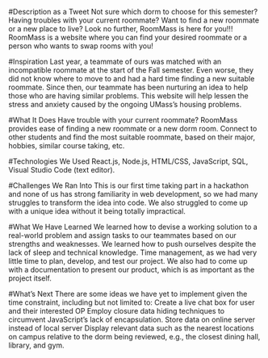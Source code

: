 #Description as a Tweet
Not sure which dorm to choose for this semester? Having troubles with your current roommate? Want to find a new roommate or a new place to live? Look no further, RoomMass is here for you!!! RoomMass is a website where you can find your desired roommate or a person who wants to swap rooms with you!

#Inspiration
Last year, a teammate of ours was matched with an incompatible roommate at the start of the Fall semester. Even worse, they did not know where to move to and had a hard time finding a new suitable roommate. Since then, our teammate has been nurturing an idea to help those who are having similar problems. This website will help lessen the stress and anxiety caused by the ongoing UMass’s housing problems. 

#What It Does
Have trouble with your current roommate? RoomMass provides ease of finding a new roommate or a new dorm room. 
Connect to other students and find the most suitable roommate, based on their major, hobbies, similar course taking, etc.

#Technologies We Used
React.js, Node.js, HTML/CSS, JavaScript, SQL, Visual Studio Code (text editor).

#Challenges We Ran Into
This is our first time taking part in a hackathon and none of us has strong familiarity in web development, so we had many struggles to transform the idea into code. 
We also struggled to come up with a unique idea without it being totally impractical.

#What We Have Learned
We learned how to devise a working solution to a real-world problem and assign tasks to our teammates based on our strengths and weaknesses. 
We learned how to push ourselves despite the lack of sleep and technical knowledge.
Time management, as we had very little time to plan, develop, and test our project. We also had to come up with a documentation to present our product, which is as important as the project itself.

#What’s Next
There are some ideas we have yet to implement given the time constraint, including but not limited to:
Create a live chat box for user and their interested OP
Employ closure data hiding techniques to circumvent JavaScript’s lack of encapsulation.
Store data on online server instead of local server
Display relevant data such as the nearest locations on campus relative to the dorm being reviewed, e.g., the closest dining hall, library, and gym.
